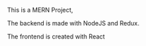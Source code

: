 This is a MERN Project,

The backend is made with NodeJS and Redux.

The frontend is created with React
